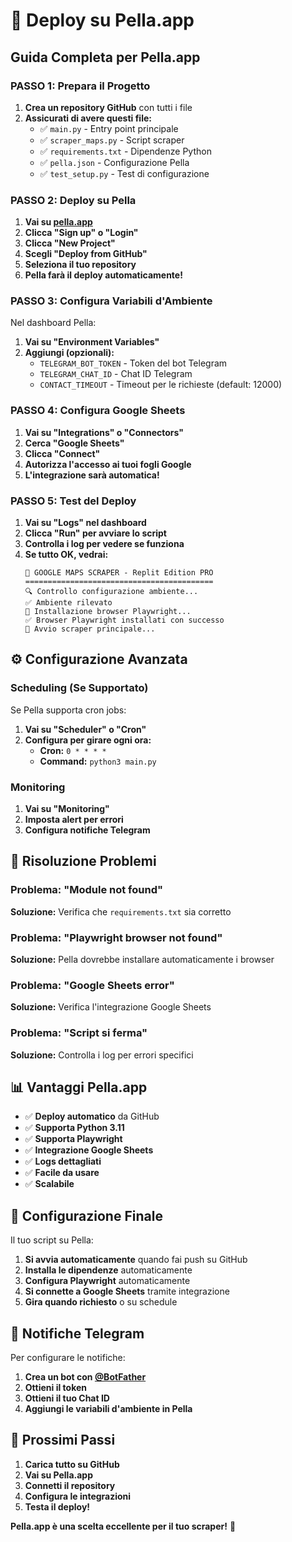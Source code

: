 # 🚀 Deploy su Pella.app

## Guida Completa per Pella.app

### **PASSO 1: Prepara il Progetto**
1. **Crea un repository GitHub** con tutti i file
2. **Assicurati di avere questi file:**
   - ✅ `main.py` - Entry point principale
   - ✅ `scraper_maps.py` - Script scraper
   - ✅ `requirements.txt` - Dipendenze Python
   - ✅ `pella.json` - Configurazione Pella
   - ✅ `test_setup.py` - Test di configurazione

### **PASSO 2: Deploy su Pella**
1. **Vai su [pella.app](https://pella.app)**
2. **Clicca "Sign up" o "Login"**
3. **Clicca "New Project"**
4. **Scegli "Deploy from GitHub"**
5. **Seleziona il tuo repository**
6. **Pella farà il deploy automaticamente!**

### **PASSO 3: Configura Variabili d'Ambiente**
Nel dashboard Pella:
1. **Vai su "Environment Variables"**
2. **Aggiungi (opzionali):**
   - `TELEGRAM_BOT_TOKEN` - Token del bot Telegram
   - `TELEGRAM_CHAT_ID` - Chat ID Telegram
   - `CONTACT_TIMEOUT` - Timeout per le richieste (default: 12000)

### **PASSO 4: Configura Google Sheets**
1. **Vai su "Integrations" o "Connectors"**
2. **Cerca "Google Sheets"**
3. **Clicca "Connect"**
4. **Autorizza l'accesso ai tuoi fogli Google**
5. **L'integrazione sarà automatica!**

### **PASSO 5: Test del Deploy**
1. **Vai su "Logs" nel dashboard**
2. **Clicca "Run" per avviare lo script**
3. **Controlla i log per vedere se funziona**
4. **Se tutto OK, vedrai:**
   ```
   🚀 GOOGLE MAPS SCRAPER - Replit Edition PRO
   ==========================================
   🔍 Controllo configurazione ambiente...
   ✅ Ambiente rilevato
   🔧 Installazione browser Playwright...
   ✅ Browser Playwright installati con successo
   🎯 Avvio scraper principale...
   ```

## ⚙️ Configurazione Avanzata

### **Scheduling (Se Supportato)**
Se Pella supporta cron jobs:
1. **Vai su "Scheduler" o "Cron"**
2. **Configura per girare ogni ora:**
   - **Cron:** `0 * * * *`
   - **Command:** `python3 main.py`

### **Monitoring**
1. **Vai su "Monitoring"**
2. **Imposta alert per errori**
3. **Configura notifiche Telegram**

## 🔧 Risoluzione Problemi

### **Problema:** "Module not found"
**Soluzione:** Verifica che `requirements.txt` sia corretto

### **Problema:** "Playwright browser not found"
**Soluzione:** Pella dovrebbe installare automaticamente i browser

### **Problema:** "Google Sheets error"
**Soluzione:** Verifica l'integrazione Google Sheets

### **Problema:** "Script si ferma"
**Soluzione:** Controlla i log per errori specifici

## 📊 Vantaggi Pella.app

- ✅ **Deploy automatico** da GitHub
- ✅ **Supporta Python 3.11**
- ✅ **Supporta Playwright**
- ✅ **Integrazione Google Sheets**
- ✅ **Logs dettagliati**
- ✅ **Facile da usare**
- ✅ **Scalabile**

## 🎯 Configurazione Finale

Il tuo script su Pella:
1. **Si avvia automaticamente** quando fai push su GitHub
2. **Installa le dipendenze** automaticamente
3. **Configura Playwright** automaticamente
4. **Si connette a Google Sheets** tramite integrazione
5. **Gira quando richiesto** o su schedule

## 📱 Notifiche Telegram

Per configurare le notifiche:
1. **Crea un bot con [@BotFather](https://t.me/BotFather)**
2. **Ottieni il token**
3. **Ottieni il tuo Chat ID**
4. **Aggiungi le variabili d'ambiente in Pella**

## 🚀 Prossimi Passi

1. **Carica tutto su GitHub**
2. **Vai su Pella.app**
3. **Connetti il repository**
4. **Configura le integrazioni**
5. **Testa il deploy!**

**Pella.app è una scelta eccellente per il tuo scraper!** 🎉

